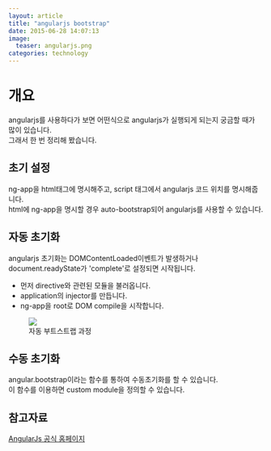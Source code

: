 ```yaml
---
layout: article
title: "angularjs bootstrap"
date: 2015-06-28 14:07:13
image:
  teaser: angularjs.png
categories: technology
---
```


# 개요
angularjs를 사용하다가 보면 어떤식으로 angularjs가 실행되게 되는지 궁금할 때가 많이 있습니다.  
그래서 한 번 정리해 봤습니다.  

## 초기 설정
ng-app을 html태그에 명시해주고, script 태그에서 angularjs 코드 위치를 명시해줍니다.  
html에 ng-app을 명시할 경우 auto-bootstrap되어 angularjs를 사용할 수 있습니다.  

## 자동 초기화
angularjs 초기화는 DOMContentLoaded이벤트가 발생하거나 document.readyState가 'complete'로 설정되면 시작됩니다.

- 먼저 directive와 관련된 모듈을 불러옵니다.
- application의 injector를 만듭니다.
- ng-app을 root로 DOM compile을 시작합니다.

<figure>
	<a href="//kbs0327.github.io/blog/images/angularjs-concepts-startup.png"><img src="//kbs0327.github.io/blog/images/angularjs-concepts-startup.png"></a> 
	<figcaption>자동 부트스트랩 과정</figcaption>
</figure>

## 수동 초기화
angular.bootstrap이라는 함수를 통하여 수동초기화를 할 수 있습니다.  
이 함수를 이용하면 custom module을 정의할 수 있습니다.

## 참고자료  
[AngularJs 공식 홈페이지](https://angularjs.org/)
